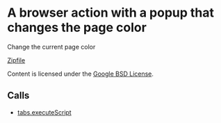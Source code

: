 
A browser action with a popup that changes the page color
=======

Change the current page color

[Zipfile](http://developer.chrome.com/extensions/examples/api/browserAction/set_page_color.zip)

Content is licensed under the [Google BSD License](http://code.google.com/google_bsd_license.html).

Calls
-----

* [tabs.executeScript](https://developer.chrome.com/extensions/tabs#method-executeScript)